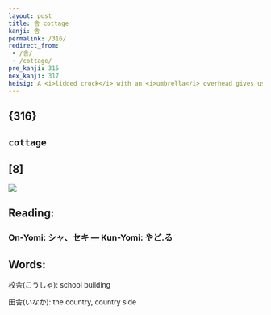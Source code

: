 ```yaml
---
layout: post
title: 舎 cottage
kanji: 舎
permalink: /316/
redirect_from:
 - /舎/
 - /cottage/
pre_kanji: 315
nex_kanji: 317
heisig: A <i>lidded crock</i> with an <i>umbrella</i> overhead gives us a mixture of the modern and the nostalgic in this design for a <b>cottage</b>.
---
```


## {316}

## `cottage`

## [8]

<div class="stroke"><img src="E8888E.png" /></div>

## Reading:

### On-Yomi: シャ、セキ &mdash; Kun-Yomi: やど.る

## Words:

校舎(こうしゃ): school building

田舎(いなか): the country, country side
